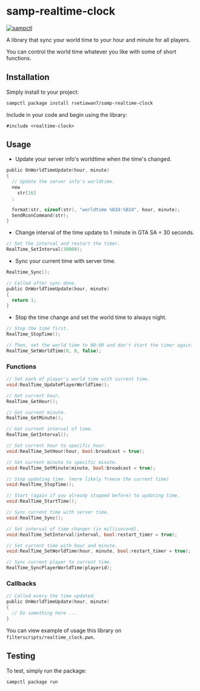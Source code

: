 # samp-realtime-clock

[![sampctl](https://img.shields.io/badge/sampctl-samp--realtime--clock-2f2f2f.svg?style=for-the-badge)](https://github.com/rsetiawan7/samp-realtime-clock)

A library that sync your world time to your hour and minute for all players.

You can control the world time whatever you like with some of short functions.

<!--
Short description of your library, why it's useful, some examples, pictures or
videos. Link to your forum release thread too.

Remember: You can use "forumfmt" to convert this readme to forum BBCode!

What the sections below should be used for:

`## Installation`: Leave this section un-edited unless you have some specific
additional installation procedure.

`## Testing`: Whether your library is tested with a simple `main()` and `print`,
unit-tested, or demonstrated via prompting the player to connect, you should
include some basic information for users to try out your code in some way.

And finally, maintaining your version number`:

* Follow [Semantic Versioning](https://semver.org/)
* When you release a new version, update `VERSION` and `git tag` it
* Versioning is important for sampctl to use the version control features

Happy Pawning!
-->

## Installation

Simply install to your project:

```bash
sampctl package install rsetiawan7/samp-realtime-clock
```

Include in your code and begin using the library:

```pawn
#include <realtime-clock>
```

## Usage

- Update your server info's worldtime when the time's changed.

```c
public OnWorldTimeUpdate(hour, minute)
{
  // Update the server info's worldtime.
  new
    str[16]
  ;

  format(str, sizeof(str), "worldtime %02d:%02d", hour, minute);
  SendRconCommand(str);
}
```

- Change interval of the time update to 1 minute in GTA SA = 30 seconds.

```c
// Set the interval and restart the timer.
RealTime_SetInterval(30000);
```

- Sync your current time with server time.

```c
Realtime_Sync();

// Called after sync done.
public OnWorldTimeUpdate(hour, minute)
{
  return 1;
}
```

- Stop the time change and set the world time to always night.

```c
// Stop the time first.
RealTime_StopTime();

// Then, set the world time to 00:00 and don't start the timer again.
RealTime_SetWorldTime(0, 0, false);
```

### Functions

```c
// Set each of player's world time with current time.
void:RealTime_UpdatePlayerWorldTime();

// Get current hour.
RealTime_GetHour();

// Get current minute.
RealTime_GetMinute();

// Get current interval of time.
RealTime_GetInterval();

// Set current hour to specific hour.
void:RealTime_SetHour(hour, bool:broadcast = true);

// Set current minute to specific minute.
void:RealTime_SetMinute(minute, bool:broadcast = true);

// Stop updating time. (more likely freeze the current time)
void:RealTime_StopTime();

// Start (again if you already stopped before) to updating time.
void:RealTime_StartTime();

// Sync current time with server time.
void:RealTime_Sync();

// Set interval of time changer (in millisecond).
void:RealTime_SetInterval(interval, bool:restart_timer = true);

// Set current time with hour and minute.
void:RealTime_SetWorldTime(hour, minute, bool:restart_timer = true);

// Sync current player to current time.
RealTime_SyncPlayerWorldTime(playerid);
```

### Callbacks

```c
// Called every the time updated.
public OnWorldTimeUpdate(hour, minute)
{
  // Do something here ...
}
```

<!--
Write your code documentation or examples here. If your library is documented in
the source code, direct users there. If not, list your API and describe it well
in this section. If your library is passive and has no API, simply omit this
section.
-->

You can view example of usage this library on `filterscripts/realtime_clock.pwn`.

## Testing

<!--
Depending on whether your package is tested via in-game "demo tests" or
y_testing unit-tests, you should indicate to readers what to expect below here.
-->

To test, simply run the package:

```bash
sampctl package run
```
